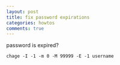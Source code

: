```yaml
---
layout: post
title: fix password expirations
categories: howtos
comments: true
---
```



password is expired?

    chage -I -1 -m 0 -M 99999 -E -1 username

